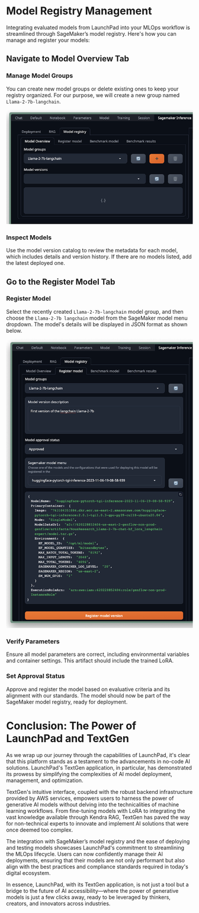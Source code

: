 # Model Registry Management

Integrating evaluated models from LaunchPad into your MLOps workflow is streamlined through SageMaker’s model registry. Here's how you can manage and register your models:

## Navigate to Model Overview Tab

### Manage Model Groups

You can create new model groups or delete existing ones to keep your registry organized. For our purpose, we will create a new group named `Llama-2-7b-langchain`.

![Model Overview](imgs/model_registry.png)

### Inspect Models

Use the model version catalog to review the metadata for each model, which includes details and version history. If there are no models listed, add the latest deployed one.

## Go to the Register Model Tab

### Register Model

Select the recently created `Llama-2-7b-langchain` model group, and then choose the `Llama-2-7b langchain` model from the SageMaker model menu dropdown. The model's details will be displayed in JSON format as shown below.

![Register Model](imgs/model_registry_register.png)

### Verify Parameters

Ensure all model parameters are correct, including environmental variables and container settings. This artifact should include the trained LoRA.

### Set Approval Status

Approve and register the model based on evaluative criteria and its alignment with our standards. The model should now be part of the SageMaker model registry, ready for deployment.

# Conclusion: The Power of LaunchPad and TextGen

As we wrap up our journey through the capabilities of LaunchPad, it's clear that this platform stands as a testament to the advancements in no-code AI solutions. LaunchPad's TextGen application, in particular, has demonstrated its prowess by simplifying the complexities of AI model deployment, management, and optimization.

TextGen's intuitive interface, coupled with the robust backend infrastructure provided by AWS services, empowers users to harness the power of generative AI models without delving into the technicalities of machine learning workflows. From fine-tuning models with LoRA to integrating the vast knowledge available through Kendra RAG, TextGen has paved the way for non-technical experts to innovate and implement AI solutions that were once deemed too complex.

The integration with SageMaker’s model registry and the ease of deploying and testing models showcases LaunchPad's commitment to streamlining the MLOps lifecycle. Users can now confidently manage their AI deployments, ensuring that their models are not only performant but also align with the best practices and compliance standards required in today's digital ecosystem.

In essence, LaunchPad, with its TextGen application, is not just a tool but a bridge to the future of AI accessibility—where the power of generative models is just a few clicks away, ready to be leveraged by thinkers, creators, and innovators across industries.